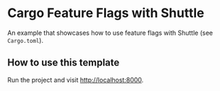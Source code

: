 # Cargo Feature Flags with Shuttle

An example that showcases how to use feature flags with Shuttle (see `Cargo.toml`).

## How to use this template

Run the project and visit <http://localhost:8000>.
